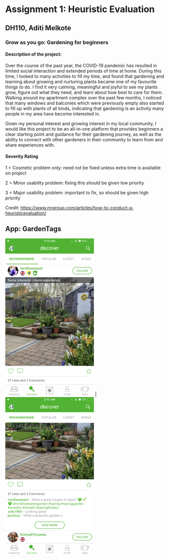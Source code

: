 # Assignment 1: Heuristic Evaluation
## DH110, Aditi Melkote

### Grow as you go: Gardening for beginners

#### Description of the project:

Over the course of the past year, the COVID-19 pandemic has resulted in limited social interaction and extended periods of time at home. During this time, I looked to many activities to fill my time, and found that gardening and learning about growing and nurturing plants became one of my favourite things to do. I find it very calming, meaningful and joyful to see my plants grow, figure out what they need, and learn about how best to care for them. Walking around my apartment complex over the past few months, I noticed that many windows and balconies which were previously empty also started to fill up with plants of all kinds, indicating that gardening is an activity many people in my area have become interested in.

Given my personal interest and growing interest in my local community, I would like this project to be an all-in-one platform that provides beginners a clear starting point and guidance for their gardening journey, as well as the ability to connect with other gardeners in their community to learn from and share experiences with.

#### Severity Rating
1 = Cosmetic problem only: need not be fixed unless extra time is available on
project <p>
2 = Minor usability problem: fixing this should be given low priority <p>
3 = Major usability problem: important to fix, so should be given high priority <p>

Credit: https://www.nngroup.com/articles/how-to-conduct-a-heuristicevaluation/

## App: GardenTags

<p float="left">
  <img src="./images/discover2.PNG" height="500px" /> |  
  <img src="./images/discover1.PNG" height="500px" />
</p>
